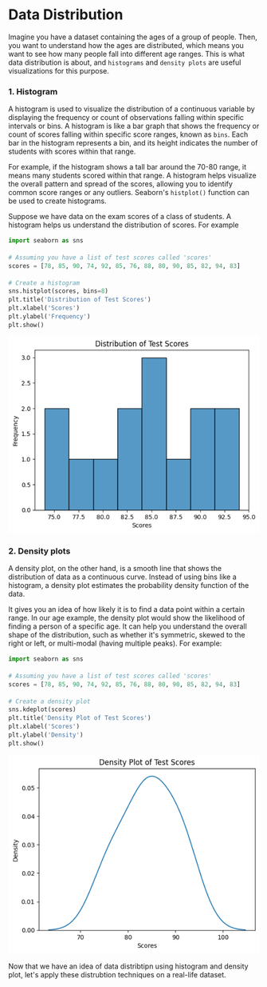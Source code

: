 # Data Distribution
Imagine you have a dataset containing the ages of a group of people. Then, you want to understand how the ages are distributed, which means you want to see how many people fall into different age ranges. This is what data distribution is about, and `histograms` and  `density plots` are useful visualizations for this purpose.


### 1. Histogram
A histogram is used to visualize the distribution of a continuous variable by displaying the frequency or count of observations falling within specific intervals or bins. A histogram is like a bar graph that shows the frequency or count of scores falling within specific score ranges, known as `bins`. Each bar in the histogram represents a bin, and its height indicates the number of students with scores within that range. 

For example, if the histogram shows a tall bar around the 70-80 range, it means many students scored within that range. A histogram helps visualize the overall pattern and spread of the scores, allowing you to identify common score ranges or any outliers. Seaborn's `histplot()` function can be used to create histograms.

Suppose we have data on the exam scores of a class of students. A histogram helps us understand the distribution of scores. For example

```python
import seaborn as sns

# Assuming you have a list of test scores called 'scores'
scores = [78, 85, 90, 74, 92, 85, 76, 88, 80, 90, 85, 82, 94, 83]

# Create a histogram
sns.histplot(scores, bins=8)
plt.title('Distribution of Test Scores')
plt.xlabel('Scores')
plt.ylabel('Frequency')
plt.show()
```

![histogram](./data-viz/histogram.png)

### 2. Density plots
A density plot, on the other hand, is a smooth line that shows the distribution of data as a continuous curve. Instead of using bins like a histogram, a density plot estimates the probability density function of the data. 

It gives you an idea of how likely it is to find a data point within a certain range. In our age example, the density plot would show the likelihood of finding a person of a specific age. It can help you understand the overall shape of the distribution, such as whether it's symmetric, skewed to the right or left, or multi-modal (having multiple peaks). For example:

```python
import seaborn as sns

# Assuming you have a list of test scores called 'scores'
scores = [78, 85, 90, 74, 92, 85, 76, 88, 80, 90, 85, 82, 94, 83]

# Create a density plot
sns.kdeplot(scores)
plt.title('Density Plot of Test Scores')
plt.xlabel('Scores')
plt.ylabel('Density')
plt.show()
```

![density-plot.png](./data-viz/density-plot.png)

Now that we have an idea of data distribtipn using histogram and density plot, let's apply these distrubtion techniques on a real-life dataset.

